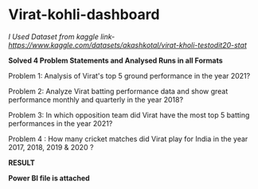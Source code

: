# Virat-kohli-dashboard


*I Used Dataset from kaggle*
*link- https://www.kaggle.com/datasets/akashkotal/virat-kholi-testodit20-stat*


**Solved 4 Problem Statements and Analysed Runs in all Formats**

Problem 1: Analysis of Virat's top 5 ground performance in the year 2021?

Problem 2: Analyze Virat batting performance data and show great performance monthly and
quarterly in the year 2018?

Problem 3: In which opposition team did Virat have the most top 5 batting performances in
the year 2021?

Problem 4 : How many cricket matches did Virat play for India in the year 2017, 2018, 2019
& 2020 ?


**RESULT**

**Power BI file is attached**
